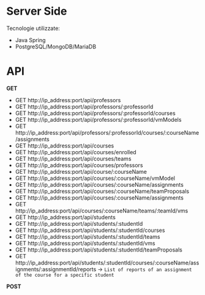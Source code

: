 # Server Side
Tecnologie utilizzate:
* Java Spring 
* PostgreSQL/MongoDB/MariaDB

API
=================================

**GET**

* GET	http://ip_address:port/api/professors
* GET	http://ip_address:port/api/professors/:professorId
* GET	http://ip_address:port/api/professors/:professorId/courses
* GET	http://ip_address:port/api/professors/:professorId/vmModels
* GET	http://ip_address:port/api/professors/:professorId/courses/:courseName/assignments
* GET	http://ip_address:port/api/courses
* GET	http://ip_address:port/api/courses/enrolled
* GET	http://ip_address:port/api/courses/teams
* GET	http://ip_address:port/api/courses/professors
* GET	http://ip_address:port/api/course/:courseName
* GET	http://ip_address:port/api/courses/:courseName/vmModel
* GET	http://ip_address:port/api/courses/:courseName/assignments
* GET	http://ip_address:port/api/courses/:courseName/teamProposals
* GET	http://ip_address:port/api/courses/:courseName/assignments
* GET	http://ip_address:port/api/courses/:courseName/teams/:teamId/vms 
* GET	http://ip_address:port/api/students
* GET	http://ip_address:port/api/students/:studentId
* GET	http://ip_address:port/api/students/:studentId/courses
* GET	http://ip_address:port/api/students/:studentId/teams
* GET	http://ip_address:port/api/students/:studentId/vms
* GET	http://ip_address:port/api/students/:studentId/teamProposals
* GET	http://ip_address:port/api/students/:studentId/courses/:courseName/assignments/:assignmentId/reports -> `List of reports of an assignment of the course for a specific student`

**POST**


